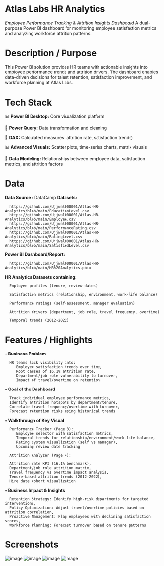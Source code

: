 # Atlas Labs HR Analytics

   *Employee Performance Tracking & Attrition Insights Dashboard*
   A dual-purpose Power BI dashboard for monitoring employee satisfaction metrics and analyzing workforce attrition patterns.

# Description / Purpose

   This Power BI solution provides HR teams with actionable insights into employee performance trends and attrition drivers. The dashboard enables data-driven decisions for talent retention, satisfaction             improvement, and workforce planning at Atlas Labs.

# Tech Stack
   
   📊 **Power BI Desktop:** Core visualization platform
   
   🔄 **Power Query:** Data transformation and cleaning
   
   🧠 **DAX:** Calculated measures (attrition rate, satisfaction trends)
   
   📊 **Advanced Visuals:** Scatter plots, time-series charts, matrix visuals
   
   🔗 **Data Modeling:** Relationships between employee data, satisfaction metrics, and attrition factors

# Data 
   **Data Source :** DataCamp
   **Datasets:**
   
      https://github.com/Ujjwal000001/Atlas-HR-Analytics/blob/main/EducationLevel.csv
      https://github.com/Ujjwal000001/Atlas-HR-Analytics/blob/main/Employee.csv
      https://github.com/Ujjwal000001/Atlas-HR-Analytics/blob/main/PerformanceRating.csv
      https://github.com/Ujjwal000001/Atlas-HR-Analytics/blob/main/RatingLevel.csv
      https://github.com/Ujjwal000001/Atlas-HR-Analytics/blob/main/SatisfiedLevel.csv
    
    
  **Power BI Dashboard/Report:**
  
      https://github.com/Ujjwal000001/Atlas-HR-Analytics/blob/main/HR%20Analytics.pbix  
      
   **HR Analytics Datasets containing:**

      Employee profiles (tenure, review dates)
   
      Satisfaction metrics (relationship, environment, work-life balance)
   
      Performance ratings (self-assessment, manager evaluation)
   
      Attrition drivers (department, job role, travel frequency, overtime)
   
      Temporal trends (2012-2022)

# Features / Highlights
   
   **• Business Problem**
   
      HR teams lack visibility into:
         Employee satisfaction trends over time,
         Root causes of 16.1% attrition rate,
         Department/job role vulnerability to turnover,
         Impact of travel/overtime on retention

   **• Goal of the Dashboard**
   
      Track individual employee performance metrics,
      Identify attrition hotspots by department/tenure,
      Correlate travel frequency/overtime with turnover,
      Forecast retention risks using historical trends

   **• Walkthrough of Key Visual**
   
      Performance Tracker (Page 3):
         Employee selector with satisfaction metrics,
         Temporal trends for relationship/environment/work-life balance,
         Rating system visualization (self vs manager),
         Upcoming review date tracking

      Attrition Analyzer (Page 4):
   
      Attrition rate KPI (16.1% benchmark),
      Department/job role attrition matrix,
      Travel frequency vs overtime impact analysis,
      Tenure-based attrition trends (2012-2022),
      Hire date cohort visualization

   **• Business Impact & Insights**
   
      Retention Strategy: Identify high-risk departments for targeted interventions,
      Policy Optimization: Adjust travel/overtime policies based on attrition correlation,
      Proactive Management: Flag employees with declining satisfaction scores,
      Workforce Planning: Forecast turnover based on tenure patterns

# Screenshots
   
   ![image](https://github.com/user-attachments/assets/8ae3ae17-d397-4f86-bde5-dc149e26e6e1)
   ![image](https://github.com/user-attachments/assets/ac91bfc5-1370-4513-8d87-86929a0c4279)
   ![image](https://github.com/user-attachments/assets/e91da42b-8084-41ac-8e03-0de41375d372)
   ![image](https://github.com/user-attachments/assets/9432251e-ebf8-4b9d-bfca-d492d0ed6184)



